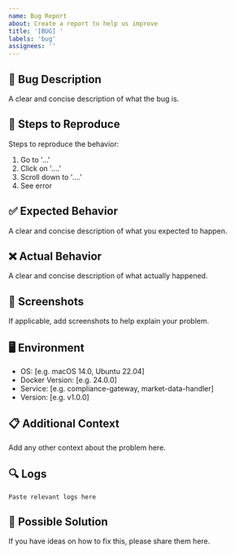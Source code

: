 ```yaml
---
name: Bug Report
about: Create a report to help us improve
title: '[BUG] '
labels: 'bug'
assignees: ''
---
```


## 🐛 **Bug Description**
A clear and concise description of what the bug is.

## 🔄 **Steps to Reproduce**
Steps to reproduce the behavior:
1. Go to '...'
2. Click on '....'
3. Scroll down to '....'
4. See error

## ✅ **Expected Behavior**
A clear and concise description of what you expected to happen.

## ❌ **Actual Behavior**
A clear and concise description of what actually happened.

## 📸 **Screenshots**
If applicable, add screenshots to help explain your problem.

## 🖥️ **Environment**
- OS: [e.g. macOS 14.0, Ubuntu 22.04]
- Docker Version: [e.g. 24.0.0]
- Service: [e.g. compliance-gateway, market-data-handler]
- Version: [e.g. v1.0.0]

## 📋 **Additional Context**
Add any other context about the problem here.

## 🔍 **Logs**
```
Paste relevant logs here
```

## 🤔 **Possible Solution**
If you have ideas on how to fix this, please share them here.